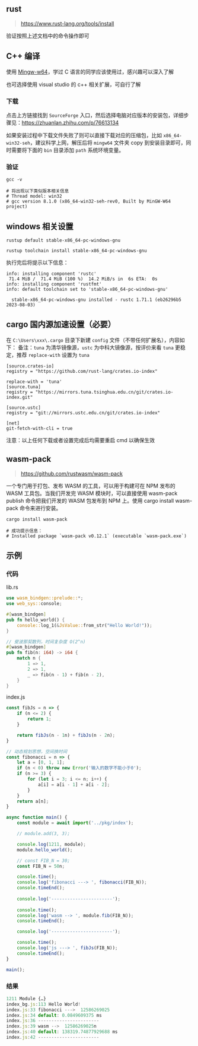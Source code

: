 ## rust

> https://www.rust-lang.org/tools/install

验证按照上述文档中的命令操作即可

## C++ 编译

使用 [Mingw-w64](https://www.mingw-w64.org/downloads/)，学过 C 语言的同学应该使用过，感兴趣可以深入了解

也可选择使用 visual studio 的 c++ 相关扩展，可自行了解

### 下载

点击上方链接找到 `SourceForge` 入口，然后选择电脑对应版本的安装包，详细步骤见：https://zhuanlan.zhihu.com/p/76613134

如果安装过程中下载文件失败了则可以直接下载对应的压缩包，比如 `x86_64-win32-seh`，建议科学上网，解压后将 `mingw64` 文件夹 copy 到安装目录即可，同时需要将下面的 `bin` 目录添加 `path` 系统环境变量。

### 验证

```shell
gcc -v

# 将出现以下类似版本相关信息
# Thread model: win32
# gcc version 8.1.0 (x86_64-win32-seh-rev0, Built by MinGW-W64 project)
```

## windows 相关设置

```shell
rustup default stable-x86_64-pc-windows-gnu

rustup toolchain install stable-x86_64-pc-windows-gnu
```

执行完后将提示以下信息：

```shell
info: installing component 'rustc'
 71.4 MiB /  71.4 MiB (100 %)  14.2 MiB/s in  6s ETA:  0s
info: installing component 'rustfmt'
info: default toolchain set to 'stable-x86_64-pc-windows-gnu'

  stable-x86_64-pc-windows-gnu installed - rustc 1.71.1 (eb26296b5 2023-08-03)
```

## cargo 国内源加速设置（必要）

在 `C:\Users\xxx\.cargo` 目录下新建 `config` 文件（不带任何扩展名），内容如下：
备注：`tuna` 为清华镜像源，`ustc` 为中科大镜像源，按评价来看 `tuna` 更稳定，推荐 `replace-with` 设置为 `tuna`

```config
[source.crates-io]
registry = "https://github.com/rust-lang/crates.io-index"

replace-with = 'tuna'
[source.tuna]
registry = "https://mirrors.tuna.tsinghua.edu.cn/git/crates.io-index.git"

[source.ustc]
registry = "git://mirrors.ustc.edu.cn/git/crates.io-index"

[net]
git-fetch-with-cli = true
```

注意：以上任何下载或者设置完成后均需要重启 cmd 以确保生效

## wasm-pack

> https://github.com/rustwasm/wasm-pack

一个专门用于打包、发布 WASM 的工具，可以用于构建可在 NPM 发布的 WASM 工具包。当我们开发完 WASM 模块时，可以直接使用 wasm-pack publish 命令把我们开发的 WASM 包发布到 NPM 上。使用 cargo install wasm-pack 命令来进行安装。

```shell
cargo install wasm-pack

# 成功提示信息：
# Installed package `wasm-pack v0.12.1` (executable `wasm-pack.exe`)
```

## 示例

### 代码

lib.rs

```rust
use wasm_bindgen::prelude::*;
use web_sys::console;

#[wasm_bindgen]
pub fn hello_world() {
    console::log_1(&JsValue::from_str("Hello World!"));
}

// 斐波那契数列，时间复杂度 O(2^n)
#[wasm_bindgen]
pub fn fib(n: i64) -> i64 {
    match n {
        1 => 1,
        2 => 1,
        _ => fib(n - 1) + fib(n - 2),
    }
}
```

index.js

```javascript
const fibJs = n => {
    if (n <= 2) {
        return 1;
    }

    return fibJs(n - 1n) + fibJs(n - 2n);
}

// 动态规划思想，空间换时间
const fibonacci = n => {
    let a = [0, 1, 1];
    if (n < 0) throw new Error('输入的数字不能小于0');
    if (n >= 3) {
        for (let i = 3; i <= n; i++) {
            a[i] = a[i - 1] + a[i - 2];
        }
    }
    return a[n];
}

async function main() {
    const module = await import('../pkg/index');

    // module.add(3, 3);

    console.log(1211, module);
    module.hello_world();

    // const FIB_N = 30;
    const FIB_N = 50n;

    console.time();
    console.log('fibonacci ---> ', fibonacci(FIB_N));
    console.timeEnd();
    
    console.log('-----------------------');
    
    console.time();
    console.log('wasm --> ', module.fib(FIB_N));
    console.timeEnd();

    console.log('-----------------------');

    console.time();
    console.log('js ---> ', fibJs(FIB_N));
    console.timeEnd();
}

main();
```

### 结果

```javascript
1211 Module {…}
index_bg.js:113 Hello World!
index.js:33 fibonacci --->  12586269025
index.js:34 default: 0.0849609375 ms
index.js:36 -----------------------
index.js:39 wasm -->  12586269025n
index.js:40 default: 138319.74877929688 ms
index.js:42 -----------------------
```
